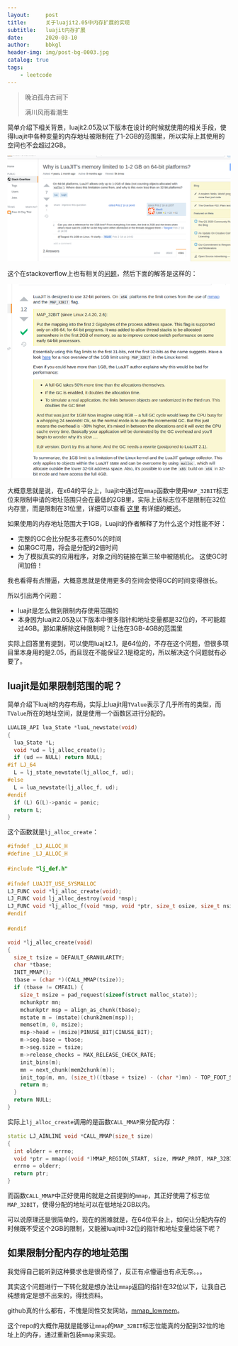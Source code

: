 ```yaml
---
layout:     post
title:      关于luajit2.05中内存扩展的实现
subtitle:   luajit内存扩展
date:       2020-03-10
author:     bbkgl
header-img: img/post-bg-0003.jpg
catalog: true
tags:
    - leetcode
---
```


> 晚泊孤舟古祠下
>
> 满川风雨看潮生

简单介绍下相关背景，luajit2.05及以下版本在设计的时候就使用的相关手段，使得luajit中各种变量的内存地址被限制在了1-2GB的范围里，所以实际上其使用的空间也不会超过2GB。

![20200309220754.png](https://raw.githubusercontent.com/bbkglpic/picpic/master/img/20200309220754.png)

这个在stackoverflow上也有相关的[问题](<https://stackoverflow.com/questions/35155444/why-is-luajits-memory-limited-to-1-2-gb-on-64-bit-platforms>)，然后下面的解答是这样的：

![20200309220906.png](https://raw.githubusercontent.com/bbkglpic/picpic/master/img/20200309220906.png)

大概意思就是说，在x64的平台上，luajit中通过在`mmap`函数中使用`MAP_32BIT`标志位来限制申请的地址范围只会在最低的2GB里，实际上该标志位不是限制在32位内存里，而是限制在31位里，详细可以查看 [这里](http://timetobleed.com/digging-out-the-craziest-bug-you-never-heard-about-from-2008-a-linux-threading-regression/) 有详细的概述。

如果使用的内存地址范围大于1GB，Luajit的作者解释了为什么这个对性能不好：

- 完整的GC会比分配多花费50%的时间
- 如果GC可用，将会是分配的2倍时间
- 为了模拟真实的应用程序，对象之间的链接在第三轮中被随机化。 这使GC时间加倍！

我也看得有点懵逼，大概意思就是使用更多的空间会使得GC的时间变得很长。

所以引出两个问题：

- luajit是怎么做到限制内存使用范围的
- 本身因为luajit2.05及以下版本中很多指针和地址变量都是32位的，不可能超过4GB。那如果解除这种限制呢？让他在3GB-4GB的范围里

实际上回答里有提到，可以使用luajit2.1，是64位的，不存在这个问题，但很多项目里本身用的是2.05，而且现在不能保证2.1是稳定的，所以解决这个问题就有必要了。

## luajit是如果限制范围的呢？

简单介绍下luajit的内存布局，实际上luajit用`TValue`表示了几乎所有的类型，而`TValue`所在的地址空间，就是使用一个函数区进行分配的。

```cpp
LUALIB_API lua_State *luaL_newstate(void)
{
  lua_State *L;
  void *ud = lj_alloc_create();
  if (ud == NULL) return NULL;
#if LJ_64
  L = lj_state_newstate(lj_alloc_f, ud);
#else
  L = lua_newstate(lj_alloc_f, ud);
#endif
  if (L) G(L)->panic = panic;
  return L;
}
```

这个函数就是`lj_alloc_create`：

```cpp
#ifndef _LJ_ALLOC_H
#define _LJ_ALLOC_H

#include "lj_def.h"

#ifndef LUAJIT_USE_SYSMALLOC
LJ_FUNC void *lj_alloc_create(void);
LJ_FUNC void lj_alloc_destroy(void *msp);
LJ_FUNC void *lj_alloc_f(void *msp, void *ptr, size_t osize, size_t nsize);
#endif

#endif
```

```cpp
void *lj_alloc_create(void)
{
  size_t tsize = DEFAULT_GRANULARITY;
  char *tbase;
  INIT_MMAP();
  tbase = (char *)(CALL_MMAP(tsize));
  if (tbase != CMFAIL) {
    size_t msize = pad_request(sizeof(struct malloc_state));
    mchunkptr mn;
    mchunkptr msp = align_as_chunk(tbase);
    mstate m = (mstate)(chunk2mem(msp));
    memset(m, 0, msize);
    msp->head = (msize|PINUSE_BIT|CINUSE_BIT);
    m->seg.base = tbase;
    m->seg.size = tsize;
    m->release_checks = MAX_RELEASE_CHECK_RATE;
    init_bins(m);
    mn = next_chunk(mem2chunk(m));
    init_top(m, mn, (size_t)((tbase + tsize) - (char *)mn) - TOP_FOOT_SIZE);
    return m;
  }
  return NULL;
}
```

实际上`lj_alloc_create`调用的是函数`CALL_MMAP`来分配内存：

```cpp
static LJ_AINLINE void *CALL_MMAP(size_t size)
{
  int olderr = errno;
  void *ptr = mmap((void *)MMAP_REGION_START, size, MMAP_PROT, MAP_32BIT|MMAP_FLAGS, -1, 0);
  errno = olderr;
  return ptr;
}
```

而函数`CALL_MMAP`中正好使用的就是之前提到的`mmap`，其正好使用了标志位`MAP_32BIT`，使得分配的地址可以在低地址2GB以内。

可以说原理还是很简单的，现在的困难就是，在64位平台上，如何让分配内存的时候既不受这个2GB的限制，又能被luajit中32位的指针和地址变量给装下呢？

## 如果限制分配内存的地址范围

我觉得自己能听到这种要求也是很奇怪了，反正有点懵逼也有点无奈。。。

其实这个问题进行一下转化就是想办法让`mmap`返回的指针在32位以下，让我自己纯想肯定是想不出来的，得找资料。

github真的什么都有，不愧是同性交友网站，[mmap_lowmem](<https://github.com/Neopallium/mmap_lowmem>)。

这个repo的大概作用就是能够让`mmap`的`MAP_32BIT`标志位能真的分配到32位的地址上的内存，通过重新包装`mmap`来实现。

